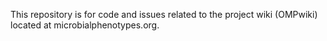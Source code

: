 This repository is for code and issues related to the project wiki (OMPwiki) located at microbialphenotypes.org.
